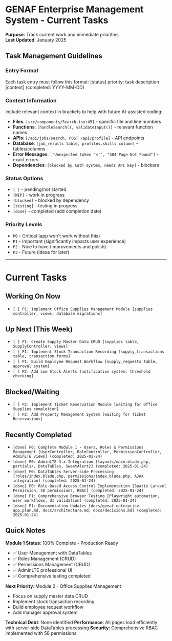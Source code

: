 # GENAF Enterprise Management System - Current Tasks

**Purpose**: Track current work and immediate priorities  
**Last Updated**: January 2025

## Task Management Guidelines

### Entry Format

Each task entry must follow this format:
[status] priority: task description [context] (completed: YYYY-MM-DD)

### Context Information

Include relevant context in brackets to help with future AI-assisted coding:

-   **Files**: `[src/components/Search.tsx:45]` - specific file and line numbers
-   **Functions**: `[handleSearch(), validateInput()]` - relevant function names
-   **APIs**: `[/api/jobs/search, POST /api/profile]` - API endpoints
-   **Database**: `[job_results table, profiles.skills column]` - tables/columns
-   **Error Messages**: `["Unexpected token '<'", "404 Page Not Found"]` - exact errors
-   **Dependencies**: `[blocked by auth system, needs API key]` - blockers

### Status Options

-   `[ ]` - pending/not started
-   `[WIP]` - work in progress
-   `[blocked]` - blocked by dependency
-   `[testing]` - testing in progress
-   `[done]` - completed (add completion date)

### Priority Levels

-   `P0` - Critical (app won't work without this)
-   `P1` - Important (significantly impacts user experience)
-   `P2` - Nice to have (improvements and polish)
-   `P3` - Future (ideas for later)

---

# Current Tasks

## Working On Now

-   `[ ] P1: Implement Office Supplies Management Module [supplies controller, views, database migrations]`

## Up Next (This Week)

-   `[ ] P1: Create Supply Master Data CRUD [supplies table, SupplyController, views]`
-   `[ ] P1: Implement Stock Transaction Recording [supply_transactions table, transaction forms]`
-   `[ ] P1: Build Employee Request Workflow [supply_requests table, approval system]`
-   `[ ] P2: Add Low Stock Alerts [notification system, threshold checking]`

## Blocked/Waiting

-   `[ ] P2: Implement Ticket Reservation Module [waiting for Office Supplies completion]`
-   `[ ] P2: Add Property Management System [waiting for Ticket Reservations]`

## Recently Completed

-   `[done] P0: Complete Module 1 - Users, Roles & Permissions Management [UserController, RoleController, PermissionController, AdminLTE views] (completed: 2025-01-24)`
-   `[done] P0: AdminLTE 3.x Integration [layouts/main.blade.php, partials/, DataTables, SweetAlert2] (completed: 2025-01-24)`
-   `[done] P0: DataTables Server-side Processing [roles/index.blade.php, permissions/index.blade.php, AJAX integration] (completed: 2025-01-24)`
-   `[done] P0: Role-Based Access Control Implementation [Spatie Laravel Permission, 58 permissions, RBAC] (completed: 2025-01-24)`
-   `[done] P1: Comprehensive Browser Testing [Playwright automation, user workflows, UI validation] (completed: 2025-01-24)`
-   `[done] P1: Documentation Updates [docs/genaf-enterprise-app.plan.md, docs/architecture.md, docs/decisions.md] (completed: 2025-01-24)`

## Quick Notes

**Module 1 Status**: 100% Complete - Production Ready

-   ✅ User Management with DataTables
-   ✅ Roles Management (CRUD)
-   ✅ Permissions Management (CRUD)
-   ✅ AdminLTE professional UI
-   ✅ Comprehensive testing completed

**Next Priority**: Module 2 - Office Supplies Management

-   Focus on supply master data CRUD
-   Implement stock transaction recording
-   Build employee request workflow
-   Add manager approval system

**Technical Debt**: None identified
**Performance**: All pages load efficiently with server-side DataTables processing
**Security**: Comprehensive RBAC implemented with 58 permissions
